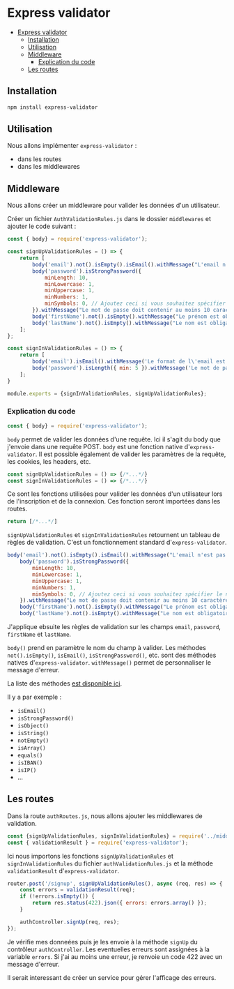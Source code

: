 # Express validator

<!-- TOC -->
- [Express validator](#express-validator)
  - [Installation](#installation)
  - [Utilisation](#utilisation)
  - [Middleware](#middleware)
    - [Explication du code](#explication-du-code)
  - [Les routes](#les-routes)
<!-- TOC -->

## Installation

```bash
npm install express-validator
```

## Utilisation

Nous allons implémenter `express-validator` :

- dans les routes
- dans les middlewares

## Middleware

Nous allons créer un middleware pour valider les données d'un utilisateur.

Créer un fichier `AuthValidationRules.js` dans le dossier `middlewares` et ajouter le code suivant :

```js
const { body} = require('express-validator');

const signUpValidationRules = () => {
    return [
        body('email').not().isEmpty().isEmail().withMessage("L'email n'est pas au bon format"),
        body('password').isStrongPassword({
            minLength: 10,
            minLowercase: 1,
            minUppercase: 1,
            minNumbers: 1,
            minSymbols: 0, // Ajoutez ceci si vous souhaitez spécifier le nombre minimum de symboles
        }).withMessage("Le mot de passe doit contenir au moins 10 caractères, dont au moins 1 majuscule, 1 minuscule, et 1 chiffre"),
        body('firstName').not().isEmpty().withMessage("Le prénom est obligatoire"),
        body('lastName').not().isEmpty().withMessage("Le nom est obligatoire"),
    ];
};

const signInValidationRules = () => {
    return [
        body('email').isEmail().withMessage('Le format de l\'email est incorrect'),
        body('password').isLength({ min: 5 }).withMessage('Le mot de passe doit contenir au moins 5 caractères')
    ];
}

module.exports = {signInValidationRules, signUpValidationRules};
```

### Explication du code

```js
const { body} = require('express-validator');
```

`body` permet de valider les données d'une requête. Ici il s'agit du body que j'envoie dans une requête POST.
`body` est une fonction native d'`express-validator`.
Il est possible également de valider les paramètres de la requête, les cookies, les headers, etc.

```js
const signUpValidationRules = () => {/*...*/}
const signInValidationRules = () => {/*...*/}
```

Ce sont les fonctions utilisées pour valider les données d'un utilisateur lors de l'inscription et de la connexion.
Ces fonction seront importées dans les routes.

```js
return [/*...*/]
```

`signUpValidationRules` et `signInValidationRules` retournent un tableau de règles de validation.
C'est un fonctionnement standard d'`express-validator`.


```js
body('email').not().isEmpty().isEmail().withMessage("L'email n'est pas au bon format"),
    body('password').isStrongPassword({
        minLength: 10,
        minLowercase: 1,
        minUppercase: 1,
        minNumbers: 1,
        minSymbols: 0, // Ajoutez ceci si vous souhaitez spécifier le nombre minimum de symboles
    }).withMessage("Le mot de passe doit contenir au moins 10 caractères, dont au moins 1 majuscule, 1 minuscule, et 1 chiffre"),
    body('firstName').not().isEmpty().withMessage("Le prénom est obligatoire"),
    body('lastName').not().isEmpty().withMessage("Le nom est obligatoire")
```

J'applique ebsuite les règles de validation sur les champs `email`, `password`, `firstName` et `lastName`.

`body()` prend en paramètre le nom du champ à valider.
Les méthodes `not().isEmpty()`, `isEmail()`, `isStrongPassword()`, etc. sont des méthodes natives d'`express-validator`.
`withMessage()` permet de personnaliser le message d'erreur.

La liste des méthodes [est disponible ici](https://express-validator.github.io/docs/api/validation-chain).

Il y a par exemple : 

- `isEmail()`
- `isStrongPassword()`
- `isObject()`
- `isString()`
- `notEmpty()`
- `isArray()`
- `equals()`
- `isIBAN()`
- `isIP()`
- ...

## Les routes

Dans la route `authRoutes.js`, nous allons ajouter les middlewares de validation.

```js
const {signUpValidationRules, signInValidationRules} = require('../middlewares/authValidationRules');
const { validationResult } = require('express-validator');
```

Ici nous importons les fonctions `signUpValidationRules` et `signInValidationRules` du fichier `authValidationRules.js` et la méthode `validationResult` d'`express-validator`.

```js
router.post('/signup', signUpValidationRules(), async (req, res) => {
    const errors = validationResult(req);
    if (!errors.isEmpty()) {
        return res.status(422).json({ errors: errors.array() });
    }

    authController.signUp(req, res);
});
```

Je vérifie mes donneées puis je les envoie à la méthode `signUp` du contrôleur `authController`.
Les eventuelles erreurs sont assignées à la variable `errors`.
Si j'ai au moins une erreur, je renvoie un code 422 avec un message d'erreur.

Il serait interessant de créer un service pour gérer l'afficage des erreurs.
